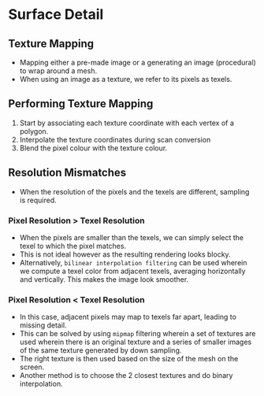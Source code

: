# Surface Detail

## Texture Mapping 
* Mapping either a pre-made image or a generating an image (procedural) to wrap around a mesh.
* When using an image as a texture, we refer to its pixels as texels.

## Performing Texture Mapping 
1. Start by associating each texture coordinate with each vertex of a polygon.
2. Interpolate the texture coordinates during scan conversion
3. Blend the pixel colour with the texture colour.

## Resolution Mismatches
* When the resolution of the pixels and the texels are different, sampling is required.
### Pixel Resolution > Texel Resolution
* When the pixels are smaller than the texels, we can simply select the texel to which the pixel matches.
* This is not ideal however as the resulting rendering looks blocky.
* Alternatively, `bilinear interpolation filtering` can be used wherein we compute a texel color from adjacent texels, averaging horizontally and vertically. This makes the image look smoother.
### Pixel Resolution < Texel Resolution
* In this case, adjacent pixels may map to texels far apart, leading to missing detail.
* This can be solved by using `mipmap` filtering wherein a set of textures are used wherein there is an original texture and a series of smaller images of the same texture generated by down sampling.
* The right texture is then used based on the size of the mesh on the screen.
* Another method is to choose the 2 closest textures and do binary interpolation.
